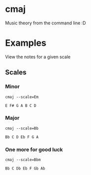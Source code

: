 # cmaj
Music theory from the command line :D

# Examples

View the notes for a given scale

## Scales
### Minor
`cmaj --scale=Em`

`E F# G A B C D`

### Major
`cmaj --scale=Bb`

`Bb C D Eb F G A`

### One more for good luck
`cmaj --scale=Bbm`

`Bb C Db Eb F Gb Ab`





